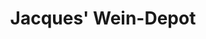 ---
title: "Jacques' Wein-Depot"
url: /berlin/jacques-wein-depot-apostel-paulus-strasse/
shop: Wein
---